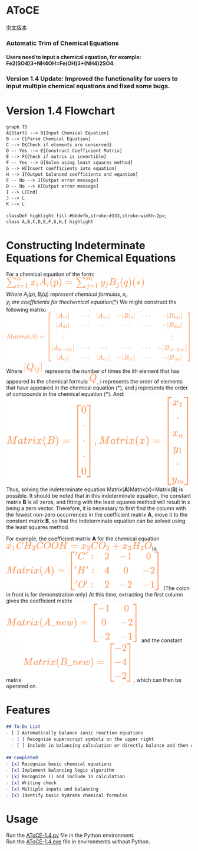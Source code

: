 # AToCE
[中文版本](README_zh.md)
### Automatic Trim of Chemical Equations

#### Users need to input a chemical equation, for example: Fe2(SO4)3+NH4OH=Fe(OH)3+(NH4)2SO4.

### Version 1.4 Update: Improved the functionality for users to input multiple chemical equations and fixed some bugs.

# Version 1.4 Flowchart

```mermaid
graph TD
A[Start] --> B[Input Chemical Equation]
B --> C[Parse Chemical Equation]
C --> D{Check if elements are conserved}
D -- Yes --> E[Construct Coefficient Matrix]
E --> F{Check if matrix is invertible}
F -- Yes --> G[Solve using least squares method]
G --> H[Insert coefficients into equation]
H --> I[Output balanced coefficients and equation]
F -- No --> J[Output error message]
D -- No --> K[Output error message]
I --> L[End]
J --> L
K --> L

classDef highlight fill:#bbdefb,stroke:#333,stroke-width:2px;
class A,B,C,D,E,F,G,H,I highlight
```

# Constructing Indeterminate Equations for Chemical Equations
For a chemical equation of the form:
![Unified Expression of Chemical Equation](./formula/化学方程式统一表达.svg)
<br>$Where\ A_{i}(p), B_{j}(q)\ represent \ chemical \ formulas, x_{i}, y_{j} \ are \ coefficients \ for \ the chemical \ equation (*)$
We might construct the following matrix:
![Original Coefficient Matrix A](./formula/Original_Coefficient_Matrix_A.svg)  
Where ![Q_{ij}](./formula/Q_{ij}.svg) represents the number of times the ith element that has appeared in the chemical formula ![Q](./formula/Q.svg), i represents the order of elements that have appeared in the chemical equation (\*), and j represents the order of compounds in the chemical equation (\*).
And:
![matrix(B&X)](./formula/matrix(B&X).svg)
<br>Thus, solving the indeterminate equation Matrix(**A**)Matrix(*x*)=Matrix(**B**) is possible. It should be noted that in this indeterminate equation, the constant matrix **B** is all zeros, and fitting with the least squares method will result in x being a zero vector. Therefore, it is necessary to first find the column with the fewest non-zero occurrences in the coefficient matrix **A**, move it to the constant matrix **B**, so that the indeterminate equation can be solved using the least squares method.

For example, the coefficient matrix **A** for the chemical equation
![one_example](./formula/one_example.svg)is: ![one_example_A](./formula/one_example_A.svg) (The colon in front is for demonstration only)
At this time, extracting the first column gives the coefficient matrix ![A_new](./formula/one_example_A_new.svg) and the constant matrix ![B_new](./formula/one_example_B_new.svg), which can then be operated on.

# Features

```markdown
## To-Do List
- [ ] Automatically balance ionic reaction equations
  - [ ] Recognize superscript symbols on the upper right
  - [ ] Include in balancing calculation or directly balance and then check

## Completed
- [x] Recognize basic chemical equations
- [x] Implement balancing logic algorithm
- [x] Recognize () and include in calculation
- [x] Writing check
- [x] Multiple inputs and balancing
- [x] Identify basic hydrate chemical formulas
```

# Usage
Run the [AToCE-1.4.py](./AToCE-1.4.py) file in the Python environment.  
Run the [AToCE-1.4.exe](./dist/AToCE-1.4.exe) file in environments without Python.
